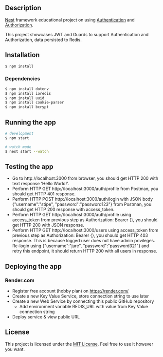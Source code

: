 ## Description

[Nest](https://github.com/nestjs/nest) framework educational project on using [Authentication](https://docs.nestjs.com/security/authentication) and [Authorization](https://docs.nestjs.com/security/authorization).

This project showcases JWT and Guards to support Authentication and Authorization, data persisted to Redis.


## Installation

```bash
$ npm install
```


### Dependencies

```bash
$ npm install dotenv
$ npm install ioredis
$ npm install uuid
$ npm install cookie-parser
$ npm install bcrypt
```

## Running the app

```bash
# development
$ npm start

# watch mode
$ nest start --watch
```

## Testing the app

- Go to http://localhost:3000 from browser, you should get HTTP 200 with text response 'Hello World!'.
- Perform HTTP GET http://localhost:3000/auth/profile from Postman, you should get HTTP 401 response.
- Perform HTTP POST http://localhost:3000/auth/login with JSON body {"username":"stipe", "password":"password123"} from Postman, you should get HTTP 200 response with access_token.
- Perform HTTP GET http://localhost:3000/auth/profile using access_token from previous step as Authorization: Bearer {}, you should get HTTP 200 with JSON response.
- Perform HTTP GET http://localhost:3000/users using access_token from previous step as Authorization: Bearer {}, you should get HTTP 403 response. This is because logged user does not have admin privileges. Re-login using {"username":"jure", "password":"password321"} and retry this endpoint, it should return HTTP 200 with all users in response.

## Deploying the app

### Render.com

- Register free account (hobby plan) on https://render.com/
- Create a new Key Value Service, store connection string to use later
- Create a new Web Service by connecting this public GitHub repository
    - Add environment variable REDIS_URL with value from Key Value connection string
- Deploy service & view public URL

## License

This project is licensed under the [MIT License](https://opensource.org/licenses/MIT). Feel free to use it however you want.
